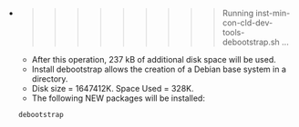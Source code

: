 * >>>>>>>>> Running inst-min-con-cld-dev-tools-debootstrap.sh ...
  * After this operation, 237 kB of additional disk space will be used.
  * Install debootstrap allows the creation of a Debian base system in a directory.
  * Disk size = 1647412K. Space Used = 328K.
  * The following NEW packages will be installed:
  ```bash
  debootstrap
  ```
